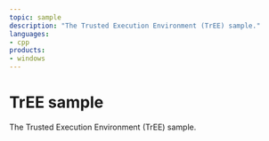 ```yaml
---
topic: sample
description: "The Trusted Execution Environment (TrEE) sample."
languages:
- cpp
products:
- windows
---
```


<!---
    name: TrEE sample
    platform: KMDF
    language: cpp
    category: TrEE
    description: TrEE sample
    samplefwlink: https://go.microsoft.com/fwlink/p/?linkid=869055
--->

# TrEE sample

The Trusted Execution Environment (TrEE) sample.